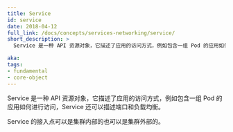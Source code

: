 ```yaml
---
title: Service
id: service
date: 2018-04-12
full_link: /docs/concepts/services-networking/service/
short_description: >
  Service 是一种 API 资源对象，它描述了应用的访问方式，例如包含一组 Pod 的应用如何进行访问，Service 还可以描述端口和负载均衡。

aka: 
tags:
- fundamental
- core-object
---
```


<!--
---
title: Service
id: service
date: 2018-04-12
full_link: /docs/concepts/services-networking/service/
short_description: >
  An API object that describes how to access applications, such as a set of Pods, and can describe ports and load-balancers.

aka: 
tags:
- fundamental
- core-object
---
-->

<!--
 An API object that describes how to access applications, such as a set of {{< glossary_tooltip text="Pods" term_id="pod" >}}, and can describe ports and load-balancers.
-->
 
 Service 是一种 API 资源对象，它描述了应用的访问方式，例如包含一组 Pod 的应用如何进行访问，Service 还可以描述端口和负载均衡。
 
<!--more--> 

<!--
The access point can be internal or external to the cluster.
-->

Service 的接入点可以是集群内部的也可以是集群外部的。
